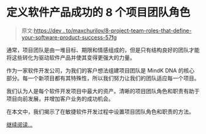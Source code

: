 # 定义软件产品成功的 8 个项目团队角色

> 原文:[https://dev . to/maxchurilov/8-project-team-roles-that-define-your-software-product-success-57fg](https://dev.to/maxchurilov/8-project-team-roles-that-will-define-your-software-product-success-57fg)

通常，项目团队是由一堆目标、期限和情感组成的，但是只有结构良好的团队才能将这些转化为驱动软件产品并使其变得更强大的力量。

作为一家软件开发公司，为我们的客户想法组建项目团队是 MindK DNA 的核心部分。每一个新项目都有其特殊性，所以我们努力让我们的团队适应每一个项目。

我们认为人是每个软件开发项目中最大的资产。清晰的项目团队角色和职责有助于项目向前发展，并增加客户业务的成功机会。

在本文中，我们揭示了在敏捷软件开发过程中设置项目团队角色和职责的方法。

[继续阅读...](https://www.mindk.com/blog/8-project-team-roles/)